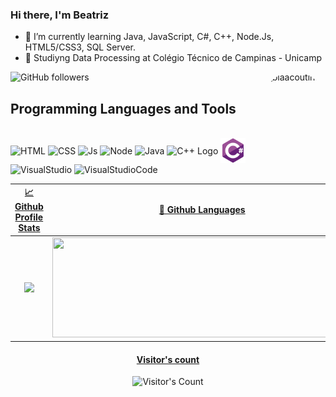 ### Hi there, I'm Beatriz

- 🌱 I’m currently learning Java, JavaScript, C#, C++, Node.Js, HTML5/CSS3, SQL Server.
- 📖 Studiyng Data Processing at Colégio Técnico de Campinas - Unicamp

<img alt="GitHub followers" src="https://img.shields.io/github/followers/biaacoutinho?label=Follow&style=social" height="22" title="Follow me"/>
<img align="right" alt="biaacoutinho" height="150" style="border-radius:50px;" src="https://picrew.me/shareImg/org/202209/197705_wVepLLcK.png"?width=1000&height=1000">

## Programming Languages and Tools 

<div style="display: inline_block"><br>
  
  <img align="center" alt="HTML" width="40" src="https://cdn.jsdelivr.net/gh/devicons/devicon/icons/html5/html5-original.svg">
  <img align="center" alt="CSS" width="40" src="https://cdn.jsdelivr.net/gh/devicons/devicon/icons/css3/css3-original.svg">
  <img align="center" alt="Js" width="40" src="https://img.icons8.com/color/240/000000/javascript.png">
  <img align="center" alt="Node" width="40" src="https://img.icons8.com/color/240/000000/nodejs.png">
  <img align="center" alt="Java" width="40" src="https://cdn.jsdelivr.net/gh/devicons/devicon/icons/java/java-original-wordmark.svg">
  <img align="center" alt="C++ Logo" width="40" src="https://raw.githubusercontent.com/isocpp/logos/master/cpp_logo.png" />
  <img align="center" alt="CSharp" width="40" src="https://raw.githubusercontent.com/devicons/devicon/master/icons/csharp/csharp-original.svg">
  <img align="center" alt="VisualStudio" width="40" src="https://img.icons8.com/fluency/50/000000/visual-studio-2019.png">
  <img align="center" alt="VisualStudioCode" width="40" src="https://img.icons8.com/color/48/000000/visual-studio-code-2019.png">


</div>


| [📈 Github Profile Stats](https://github.com/biaacoutinho/github-readme-stats#github-stats-card) | [📓 Github Languages](https://github.com/biaacoutinho/github-readme-stats#top-languages-card) |
| :---: | :---: |
| <img height="180" src="https://github-readme-stats.vercel.app/api?username=biaacoutinho&show_icons=true&theme=nightowl" /> | <img height="160" width="480"  src="https://github-readme-stats.vercel.app/api/top-langs/?username=biaacoutinho&theme=nightowl&layout=compact" /> |

<div align="center">


[<h4>Visitor's count </h4>](https://dev.to/ryanlanciaux/visitor-count-on-your-github-profile-with-one-line-of-markdown-593g)
<img src="https://profile-counter.glitch.me/biaacoutinho/count.svg" alt="Visitor's Count" title="Visitor's Count"/>

</div>
